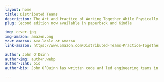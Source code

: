 ```yaml
---
layout: home
title: Distributed Teams
description: The Art and Practice of Working Together While Physically Apart
plug: Second edition now available in paperback and Kindle

img: cover.jpg
img-amazon: amazon.png
text-amazon: Available at Amazon
link-amazon: https://www.amazon.com/Distributed-Teams-Practice-Together-Physically/dp/1732254923/

author: John O'Duinn
author-img: author.webp
author-link: bio
author-bio: John O’Duinn has written code and led engineering teams in companies ranging from four person startups, to non-profits, to multinationals – including in the US Government as part of the U.S. Digital Service in the Obama White House.

---
```


